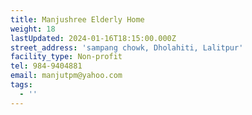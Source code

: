 ```yaml
---
title: Manjushree Elderly Home
weight: 18
lastUpdated: 2024-01-16T18:15:00.000Z
street_address: 'sampang chowk, Dholahiti, Lalitpur'
facility_type: Non-profit
tel: 984-9404881
email: manjutpm@yahoo.com
tags:
  - ''
---
```


